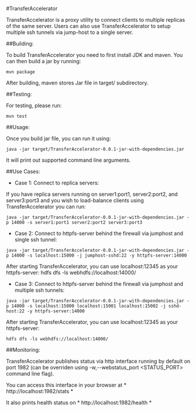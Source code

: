 #TransferAccelerator

TransferAccelerator is a proxy utility to connect clients to multiple replicas of the same server.
Users can also use TransferAccelerator to setup multiple ssh tunnels via jump-host to a single
server.


##Building:

To build TransferAccelerator you need to first install JDK and maven. You can then build a jar by running:

```
mvn package
```

After building, maven stores Jar file in target/ subdirectory.


##Testing:

For testing, please run:

```
mvn test
```

##Usage:

Once you build jar file, you can run it using:
```
java -jar target/TransferAccelerator-0.0.1-jar-with-dependencies.jar
```

It will print out supported command line arguments.


##Use Cases:

- Case 1: Connect to replica servers:

If you have replica servers running on server1:port1, server2:port2, and server3:port3 and you wish to load-balance clients using TransferAccelerator you can run:

```
java -jar target/TransferAccelerator-0.0.1-jar-with-dependencies.jar -p 14000 -s server1:port1 server2:port2 server3:port3
```

- Case 2: Connect to httpfs-server behind the firewall via jumphost and single ssh tunnel:

```
java -jar target/TransferAccelerator-0.0.1-jar-with-dependencies.jar -p 14000 -s localhost:15000 -j jumphost-sshd:22 -y httpfs-server:14000
```

After starting TransferAccelerator, you can use localhost:12345 as your httpfs-server:
hdfs dfs -ls webhdfs://localhost:14000/


- Case 3: Connect to httpfs-server behind the firewall via jumphost and multiple ssh tunnels:

```
java -jar target/TransferAccelerator-0.0.1-jar-with-dependencies.jar -p 14000 -s localhost:15000 localhost:15001 localhost:15002 -j sshd-host:22 -y httpfs-server:14000
```

After starting TransferAccelerator, you can use localhost:12345 as your httpfs-server:
```
hdfs dfs -ls webhdfs://localhost:14000/
```

##Monitoring:

TransferAccelerator publishes status via http interface running by default on port 1982 (can be overriden using -w,--webstatus_port <STATUS_PORT> command line flag).

You can access this interface in your browser at * http://localhost:1982/stats *

It also prints health status on * http://localhost:1982/health *

